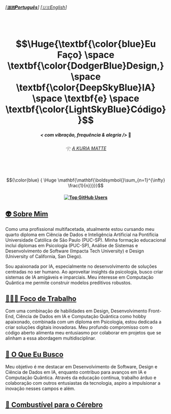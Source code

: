 ######  \[**[🇧🇷Português](README.pt_BR.md)**\] \[[🇺🇸English](README.md)\]

  <br>

<!-- API DE ESTATÍSTICAS
!Estatísticas do GitHub de Fabiana Campanari -->

<!--
###  ☆•.,¸,.•.🎶*F̘͍͖ͫ͘r̴̨̦͕̝ẹ̿͋̒̕ẹ̿͋̒̕ḑ̴̞͛̒o̯̱̊͊͢ṇ̤͛̒̍ o̯̱̊͊͢f̵͖̜̉ͅ S̵̙͕̀̃p̞̈͑̚͞ẹ̿͋̒̕ẹ̿͋̒̕c͕͗ͤ̕̕ḣ̖̻͛̓+*🎶 *¯`•.,¸,.•* -->


<!-- <h3 align="center"> 🪬 Eu Faço Design, IA & Código </h3><br> -->

<!--START HEADER -->

<!-- OLD MARKDOWN ACCEPTED FOR LATEX CODE UNTIL JUL/20024

# $$\Huge{\textbf{\color{blue}Eu Faço} \space \textbf{\color{DodgerBlue}Design,} \space \textbf{\color{DeepSkyBlue}IA}  \space \textbf{e} \space \textbf{\color{LightSkyBlue}Código}}$$. -->

<!-- Após 07/24, o código Latex é formatado usando tags HTML e não mais usando Markdown, veja o novo formato HTML abaixo 👇  -->

<h1 align="center"> $$\Huge{\textbf{\color{blue}Eu Faço} \space \textbf{\color{DodgerBlue}Design,} \space \textbf{\color{DeepSkyBlue}IA}  \space \textbf{e} \space \textbf{\color{LightSkyBlue}Código}}$$

#### <p align="center">  ***< com vibração, frequência & alegria />*** 🪬  </p>

###### <p align="center"> 𓂀 *[ A KURIA MATTE ](https://github.com/FabianaCampanari/FabianaCampanari/assets/113218619/5c7b3c9a-da37-40c5-a75b-6da58f355a7d)* 

<br><br>

<!-- Formulas Código Latex:-->

<!-- Fórmula da Relatividade.
$${\Huge\color{Green} \boldsymbol{E=m c^2}}$$  -->


<!-- #### Emaranhamento:
### $$\mathbf{\mathbf{}{\color{Green} |\Phi^+\rangle = \frac{1}{\sqrt{2}}(|00\rangle + |11\rangle)}}$$

### $${\color{Cyan} \mathbf{{\color{Cyan} }|\Phi^+\rangle = \frac{1}{\sqrt{2}}(|00\rangle + |11\rangle}}$$  -->


<!-- #### <p align="center">  Superposição de Qubit
## $$|\psi\rangle = \alpha |0\rangle + \beta |1\rangle|$$  -->


<!-- 
 #### <p align="center"> Limit _Calculus I - Formula Colors

$${\color{Green} \Huge \mathbf{\mathbf{\boldsymbol{}\sum_{n=1}^{\infty} \frac{1}{n}}}}$$

$${\color{cyan}  \Huge \mathbf{\mathbf{\boldsymbol{}\sum_{n=1}^{\infty} \frac{1}{n}}}}$$

$${\color{cyan}  \Huge \mathbf{\mathbf{\boldsymbol{}\sum_{n=1}^{\infty} \frac{1}{n}}}}$$

 $${\color{blue} {  \Huge \mathbf{\mathbf{\boldsymbol{}\sum_{n=1}^{\infty} \frac{1}{n}}}}}$$

 -->


<!-- #### USAR ESSA FORMULA a Seguir 👇

### $${\color{blue} {  \Huge \mathbf{\mathbf{\boldsymbol{}\sum_{n=1}^{\infty} \frac{1}{n}}}}}$$
 -->

$${\color{blue} {  \Huge \mathbf{\mathbf{\boldsymbol{}\sum_{n=1}^{\infty} \frac{1}{n}}}}}$$

####  <p align="center"> [![Top GitHub Users](https://github.com/gayanvoice/top-github-users/actions/workflows/action.yml/badge.svg)](https://github.com/gayanvoice/top-github-users/blob/a21ad6fb4c8e302f4caebc5262554259e58aeceb/markdown/public_contributions/brazil.md)  

<!--
[Total Public Contributions in GitHub by Country](https://gayanvoice.github.io/top-github-users/index.html)
-->



## [👽 Sobre Mim](https://github.com/FabianaCampanari/FabianaCampanari/assets/113218619/d33a28d3-33c5-4f7a-80ca-20cd186da723)

Como uma profissional multifacetada, atualmente estou cursando meu quarto diploma em Ciência de Dados e Inteligência Artificial na Pontifícia Universidade Católica de São Paulo (PUC-SP). Minha formação educacional inclui diplomas em Psicologia (PUC-SP), Análise de Sistemas e Desenvolvimento de Software (Impacta Tech University) e Design (University of California, San Diego).

Sou apaixonada por IA, especialmente no desenvolvimento de soluções centradas no ser humano. Ao aproveitar insights da psicologia, busco criar sistemas de IA amigáveis e imparciais. Meu interesse em Computação Quântica me permite construir modelos preditivos robustos.



## [🧘🏼‍♀️ Foco de Trabalho](https://github.com/FabianaCampanari/FabianaCampanari/assets/113218619/7c5f3def-9d6d-4c0b-8817-7e530e42e9c9)

Com uma combinação de habilidades em Design, Desenvolvimento Front-End, Ciência de Dados em IA e Computação Quântica como hobby apaixonado, combinada com um diploma em Psicologia, estou dedicada a criar soluções digitais inovadoras. Meu profundo compromisso com o código aberto alimenta meu entusiasmo por colaborar em projetos que se alinham a essa abordagem multidisciplinar.


## [👀 O Que Eu Busco](https://github.com/FabianaCampanari/FabianaCampanari/assets/113218619/81b6a799-0229-4417-8e55-ddd8032e98ed)


Meu objetivo é me destacar em Desenvolvimento de Software, Design e Ciência de Dados em IA, enquanto contribuo para avanços em IA e Computação Quântica.  Através da educação contínua, trabalho árduo e colaboração com outros entusiastas da tecnologia, aspiro a impulsionar a inovação nesses campos e além.


## [🧠 Combustível para o Cérebro](https://github.com/user-attachments/assets/30e23d3e-5f75-45d0-8567-f5c8c8f243f9)

































